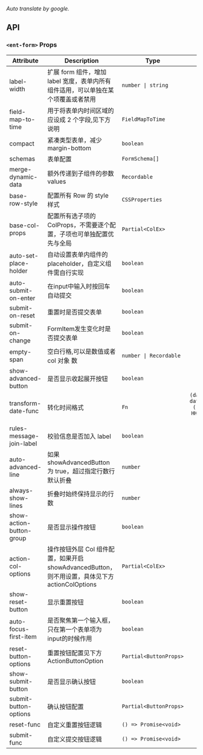 ```yaml

```

*Auto translate by google.*


## API


### `<ent-form>` Props

|Attribute|Description|Type|Default|Module|
|---|---|---|:---:|---|
|label-width|扩展 form 组件，增加 label 宽度，表单内所有组件适用，可以单独在某个项覆盖或者禁用|`number \| string`|`0`|`-`|
|field-map-to-time|用于将表单内时间区域的应设成 2 个字段,见下方说明|`FieldMapToTime`|`() => []`|`-`|
|compact|紧凑类型表单，减少 margin-bottom|`boolean`|`false`|`-`|
|schemas|表单配置|`FormSchema[]`|`[]`|`-`|
|merge-dynamic-data|额外传递到子组件的参数 values|`Recordable`|`null`|`-`|
|base-row-style|配置所有 Row 的 style 样式|`CSSProperties`|`-`|`-`|
|base-col-props|配置所有选子项的 ColProps，不需要逐个配置，子项也可单独配置优先与全局|`Partial<ColEx>`|`-`|`-`|
|auto-set-place-holder|自动设置表单内组件的 placeholder，自定义组件需自行实现|`boolean`|`true`|`-`|
|auto-submit-on-enter|在input中输入时按回车自动提交|`boolean`|`false`|`-`|
|submit-on-reset|重置时是否提交表单|`boolean`|`true`|`-`|
|submit-on-change|FormItem发生变化时是否提交表单|`boolean`|`false`|`-`|
|empty-span|空白行格,可以是数值或者 col 对象 数|`number \| Recordable`|`0`|`-`|
|show-advanced-button|是否显示收起展开按钮|`boolean`|`false`|`-`|
|transform-date-func|转化时间格式|`Fn`|`(date: any) => date?.format?.('YYYY-MM-DD HH:mm:ss') ?? date`|`-`|
|rules-message-join-label|校验信息是否加入 label|`boolean`|`true`|`-`|
|auto-advanced-line|如果 showAdvancedButton 为 true，超过指定行数行默认折叠|`number`|`3`|`-`|
|always-show-lines|折叠时始终保持显示的行数|`number`|`1`|`-`|
|show-action-button-group|是否显示操作按钮|`boolean`|`true`|`-`|
|action-col-options|操作按钮外层 Col 组件配置，如果开启 showAdvancedButton，则不用设置，具体见下方 actionColOptions|`Partial<ColEx>`|`-`|`-`|
|show-reset-button|显示重置按钮|`boolean`|`true`|`-`|
|auto-focus-first-item|是否聚焦第一个输入框，只在第一个表单项为input的时候作用|`boolean`|`false`|`-`|
|reset-button-options|重置按钮配置见下方 ActionButtonOption|`Partial<ButtonProps>`|`-`|`-`|
|show-submit-button|是否显示确认按钮|`boolean`|`true`|`-`|
|submit-button-options|确认按钮配置|`Partial<ButtonProps>`|`-`|`-`|
|reset-func|自定义重置按钮逻辑|`() => Promise<void>`|`-`|`-`|
|submit-func|自定义提交按钮逻辑|`() => Promise<void>`|`-`|`-`|



